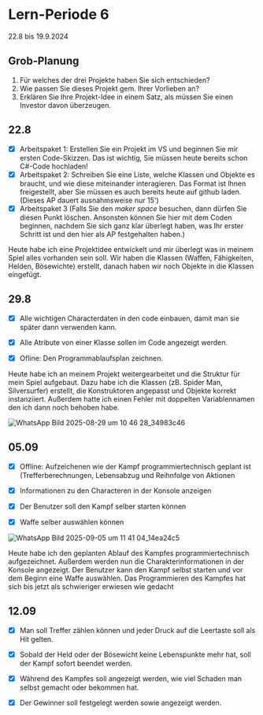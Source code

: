 # Lern-Periode 6

22.8 bis 19.9.2024

## Grob-Planung

1. Für welches der drei Projekte haben Sie sich entschieden?
2. Wie passen Sie dieses Projekt gem. Ihrer Vorlieben an?
3. Erklären Sie Ihre Projekt-Idee in einem Satz, als müssen Sie einen Investor davon überzeugen.

## 22.8

- [x] Arbeitspaket 1: Erstellen Sie ein Projekt im VS und beginnen Sie mir ersten Code-Skizzen. Das ist wichtig, Sie müssen heute bereits schon C#-Code hochladen!
- [x] Arbeitspaket 2: Schreiben Sie eine Liste, welche Klassen und Objekte es braucht, und wie diese miteinander interagieren. Das Format ist Ihnen freigestellt, aber Sie müssen es auch bereits heute auf github laden. (Dieses AP dauert ausnahmsweise nur 15')
- [x] Arbeitspaket 3 (Falls Sie den *maker space* besuchen, dann dürfen Sie diesen Punkt löschen. Ansonsten können Sie hier mit dem Coden beginnen, nachdem Sie sich ganz klar überlegt haben, was Ihr erster Schritt ist und den hier als AP festgehalten haben.)

Heute habe ich eine Projektidee entwickelt und mir überlegt was in meinem Spiel alles vorhanden sein soll. Wir haben die Klassen (Waffen, Fähigkeiten, Helden, Bösewichte) erstellt, danach haben wir noch Objekte in die Klassen eingefügt.

## 29.8

- [x] Alle wichtigen Characterdaten in den code einbauen, damit man sie später dann verwenden kann.
- [x] Alle Atribute von einer Klasse sollen im Code angezeigt werden.
- [x] Ofline: Den Programmablaufsplan zeichnen.


Heute habe ich an meinem Projekt weitergearbeitet und die Struktur für mein Spiel aufgebaut. Dazu habe ich die Klassen (zB. Spider Man, Silversurfer) erstellt, die Konstruktoren angepasst und Objekte korrekt instanziiert. Außerdem hatte ich einen Fehler mit doppelten Variablennamen den ich dann noch behoben habe.

![WhatsApp Bild 2025-08-29 um 10 46 28_34983c46](https://github.com/user-attachments/assets/18811393-8f85-4d44-b988-93780ec7e63d)



## 05.09

- [x] Offline: Aufzeichenen wie der Kampf programmiertechnisch geplant ist (Trefferberechnungen, Lebensabzug und Reihnfolge von Aktionen
- [x] Informationen zu den Characteren in der Konsole anzeigen
- [x] Der Benutzer soll den Kampf selber starten können
- [x] Waffe selber auswählen können

      

![WhatsApp Bild 2025-09-05 um 11 41 04_14ea24c5](https://github.com/user-attachments/assets/a40d3cc3-b08a-4caf-aec8-300bf93eac56)

Heute habe ich den geplanten Ablauf des Kampfes programmiertechnisch aufgezeichnet. Außerdem werden nun die Charakterinformationen in der Konsole angezeigt. Der Benutzer kann den Kampf selbst starten und vor dem Beginn eine Waffe auswählen. Das Programmieren des Kampfes hat sich bis jetzt als schwieriger erwiesen wie gedacht


## 12.09

- [x] Man soll Treffer zählen können und jeder Druck auf die Leertaste soll als Hit gelten.
- [x] Sobald der Held oder der Bösewicht keine Lebenspunkte mehr hat, soll der Kampf sofort beendet werden.
- [x] Während des Kampfes soll angezeigt werden, wie viel Schaden man selbst gemacht oder bekommen hat.
- [x] Der Gewinner soll festgelegt werden sowie angezeigt werden.






